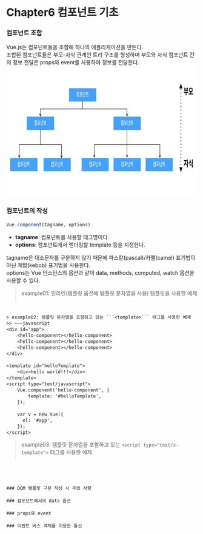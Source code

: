 # Chapter6 컴포넌트 기초

### 컴포넌트 조합
Vue.js는 컴포넌트들을 조합해 하나의 애플리케이션을 만든다.<br>
조합된 컴포넌트들은 부모-자식 관계인 트리 구조를 형성하며
부모와 자식 컴포넌트 간의 정보 전달은 props와 event를 사용하여 정보를 전달한다.
<img src="../img/component_struct.png" width="841px" height="343px"></img>


### 컴포넌트의 작성
~~~javascript
Vue.component(tagname, options)
~~~
* __tagname__: 컴포넌트를 사용할 태그명이다.
* __options__: 컴포넌트에서 렌더링할 template 등을 지정한다.

tagname은 대소문자를 구분하지 않기 때문에 파스칼(pascal)/카멜(camel) 표기법이 아닌 케밥(kebob) 표기법을 사용한다.<br>
options는 Vue 인스턴스의 옵션과 같이 data, methods, computed, watch 옵션을 사용할 수 있다.

> example01: 인라인(템플릿 옵션에 템플릿 문자열을 사용) 템플릿을 사용한 예제
>> ~~~javascript
<div id="app">
    <hello-component></hello-component>
    <hello-component></hello-component>
    <hello-component></hello-component>
</div>

<script type="text/javascript">
    Vue.component('hello-component', {
      template: '<div>hello world</div>',
    });

    var v = new Vue({
      el: '#app',
    });
</script>
~~~

> example02: 템플릿 문자열을 포함하고 있는 ```<template>``` 태그를 사용한 예제
>> ~~~javascript
<div id="app">
    <hello-component></hello-component>
    <hello-component></hello-component>
    <hello-component></hello-component>
</div>

<template id="helloTemplate">
    <div>hello world!!!</div>
</template>
<script type="text/javascript">
    Vue.component('hello-component', {
        template: '#helloTemplate',
    });

    var v = new Vue({
      el: '#app',
    });
</script>
~~~

> example03: 템플릿 문자열을 포함하고 있는 ```<script type="text/x-template">``` 태그를 사용한 예제
>> ~~~javascript
<div id="app">
    <hello-component></hello-component>
    <hello-component></hello-component>
    <hello-component></hello-component>
</div>

<script type="text/x-template" id="helloTemplate">
    <div>hello world!!!</div>
</script>
<script type="text/javascript">
    Vue.component('hello-component', {
        template: '#helloTemplate',
    });

    var v = new Vue({
      el: '#app',
    });
</script>
~~~



### DOM 템플릿 구문 작성 시 주의 사항

### 컴포넌트에서의 data 옵션

### props와 event

### 이벤트 버스 객체를 이용한 통신
